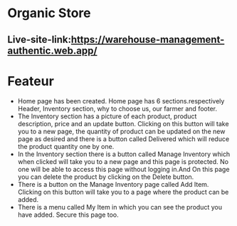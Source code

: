 # Organic Store

## Live-site-link:https://warehouse-management-authentic.web.app/

# Feateur
* Home page has been created. Home page has 6 sections.respectively Header, Inventory section, why to choose us, our farmer and footer.
* The Inventory section has a picture of each product, product description, price and an update button. Clicking on this button will take you to a new page, the quantity of product can be updated on the new page as desired and there is a button called Delivered which will reduce the product quantity one by one.
* In the Inventory section there is a button called Manage Inventory which when clicked will take you to a new page and this page is protected. No one will be able to access this page without logging in.And On this page you can delete the product by clicking on the Delete button.
* There is a button on the Manage Inventory page called Add Item. Clicking on this button will take you to a page where the product can be added.
* There is a menu called My Item in which you can see the product you have added. Secure this page too.